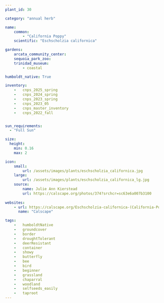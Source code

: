 ```yaml
---
plant_id: 30

category: "annual herb"

name: 
    common:  
        - "California Poppy"  
    scientific: "Eschscholzia californica" 

gardens:
    arcata_community_center:
    sequoia_park_zoo:
    trinidad_museum:
        - coastal

humboldt_native: True

inventory: 
    -   cnps_2025_spring
    -   cnps_2024_spring
    -   cnps_2023_spring
    -   cnps_2023_05 
    -   cnps_master_inventory
    -   cnps_2022_fall


sun_requirements:
  - "Full Sun"

size:
  height: 
    min: 0.16
    max: 2

icon: 
    small: 
        url: /assets/images/plants/eschscholzia_californica.jpg 
    large: 
        url: /assets/images/plants/eschscholzia_californica_lg.jpg 
    source: 
        name: Julie Ann Kierstead 
        url: https://calscape.org/photos/374?srchcr=sc63e6a007b3100 
 
websites:
    - url: https://calscape.org/Eschscholzia-californica-(California-Poppy) 
      name: "Calscape"

tags:  
    -   humboldtNative
    -   groundcover
    -   border
    -   droughtTolerant
    -   deerResistant
    -   container
    -   showy
    -   butterfly
    -   bee
    -   bird
    -   beginner
    -   grassland
    -   chaparral
    -   woodland
    -   selfseeds_easily 
    -   taproot
---
```

